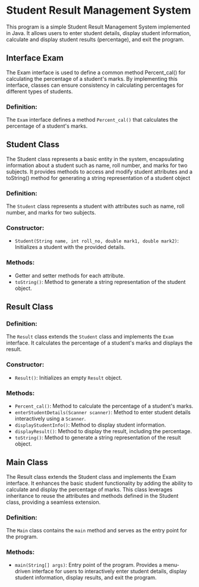 # Student Result Management System

This program is a simple Student Result Management System implemented in Java. It allows users to enter student details, display student information, calculate and display student results (percentage), and exit the program.

## Interface Exam
The Exam interface is used to define a common method Percent_cal() for calculating the percentage of a student's marks. By implementing this interface, classes can ensure consistency in calculating percentages for different types of students.

### Definition:
The `Exam` interface defines a method `Percent_cal()` that calculates the percentage of a student's marks.

## Student Class
The Student class represents a basic entity in the system, encapsulating information about a student such as name, roll number, and marks for two subjects. It provides methods to access and modify student attributes and a toString() method for generating a string representation of a student object

### Definition:
The `Student` class represents a student with attributes such as name, roll number, and marks for two subjects.

### Constructor:
- `Student(String name, int roll_no, double mark1, double mark2)`: Initializes a student with the provided details.

### Methods:
- Getter and setter methods for each attribute.
- `toString()`: Method to generate a string representation of the student object.

## Result Class

### Definition:
The `Result` class extends the `Student` class and implements the `Exam` interface. It calculates the percentage of a student's marks and displays the result.

### Constructor:
- `Result()`: Initializes an empty `Result` object.

### Methods:
- `Percent_cal()`: Method to calculate the percentage of a student's marks.
- `enterStudentDetails(Scanner scanner)`: Method to enter student details interactively using a `Scanner`.
- `displayStudentInfo()`: Method to display student information.
- `displayResult()`: Method to display the result, including the percentage.
- `toString()`: Method to generate a string representation of the result object.

## Main Class
The Result class extends the Student class and implements the Exam interface. It enhances the basic student functionality by adding the ability to calculate and display the percentage of marks. This class leverages inheritance to reuse the attributes and methods defined in the Student class, providing a seamless extension.

### Definition:
The `Main` class contains the `main` method and serves as the entry point for the program.

### Methods:
- `main(String[] args)`: Entry point of the program. Provides a menu-driven interface for users to interactively enter student details, display student information, display results, and exit the program.



